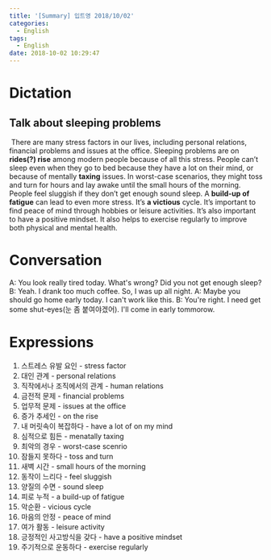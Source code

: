 ```yaml
---
title: '[Summary] 입트영 2018/10/02'
categories:
  - English
tags:
  - English
date: 2018-10-02 10:29:47
---
```


# Dictation

## Talk about sleeping problems
​
There are many stress factors in our lives, including personal relations, financial problems and issues at the office. Sleeping problems are on **rides(?) rise** among modern people because of all this stress. People can’t sleep even when they go to bed because they have a lot on their mind, or because of mentally **taxing** issues. In worst-case scenarios, they might toss and turn for hours and lay awake until the small hours of the morning. People feel sluggish if they don’t get enough sound sleep. A **build-up of fatigue** can lead to even more stress. It’s **a victious** cycle. It’s important to find peace of mind through hobbies or leisure activities. It’s also important to have a positive mindset. It also helps to exercise regularly to improve both physical and mental health.
​
# Conversation

A: You look really tired today. What's wrong? Did you not get enough sleep?
B: Yeah. I drank too much coffee. So, I was up all night.
A: Maybe you should go home early today. I can't work like this.
B: You're right. I need get some shut-eyes(눈 좀 붙여야겠어). I'll come in early tommorow.

# Expressions

1. 스트레스 유발 요인 - stress factor
2. 대인 관계 - personal relations
3. 직작에서나 조직에서의 관계 - human relations
4. 금전적 문제 - financial problems
5. 업무적 문제 - issues at the office
6. 증가 추세인 - on the rise
7. 내 머릿속이 복잡하다 - have a lot of on my mind
8. 심적으로 힘든 - menatally taxing
9. 최악의 경우 - worst-case scenrio
10. 잠들지 못하다 - toss and turn
11. 새벽 시간 - small hours of the morning
12. 동작이 느리다 - feel sluggish
13. 양질의 수면 - sound sleep
14. 피로 누적 - a build-up of fatigue
15. 악순환 - vicious cycle
16. 마음의 안정 - peace of mind
17. 여가 활동 - leisure activity
18. 긍정적인 사고방식을 갖다 - have a positive mindset
19. 주기적으로 운동하다 - exercise regularly